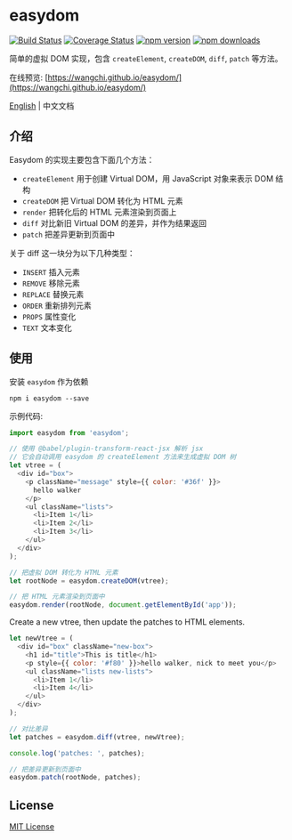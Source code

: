 # easydom

[![Build Status][travis-image]][travis-url]
[![Coverage Status](https://coveralls.io/repos/github/wangchi/easydom/badge.svg?branch=master)](https://coveralls.io/github/wangchi/easydom?branch=master)
[![npm version][npm-version-image]](npm-url)
[![npm downloads][npm-download-image]][npm-url]

[npm-version-image]: https://img.shields.io/npm/v/easydom.svg?style=flat-square
[npm-download-image]: https://img.shields.io/npm/dm/easydom.svg?style=flat-square
[npm-url]: https://www.npmjs.com/package/easydom
[travis-image]: https://travis-ci.org/wangchi/easydom.svg?branch=master
[travis-url]: https://travis-ci.org/wangchi/easydom

简单的虚拟 DOM 实现，包含 `createElement`, `createDOM`, `diff`, `patch` 等方法。

在线预览: [https://wangchi.github.io/easydom/](https://wangchi.github.io/easydom/)

[English](./README.md) | 中文文档

## 介绍

Easydom 的实现主要包含下面几个方法：

- `createElement` 用于创建 Virtual DOM，用 JavaScript 对象来表示 DOM 结构
- `createDOM` 把 Virtual DOM 转化为 HTML 元素
- `render` 把转化后的 HTML 元素渲染到页面上
- `diff` 对比新旧 Virtual DOM 的差异，并作为结果返回
- `patch` 把差异更新到页面中

关于 diff 这一块分为以下几种类型：

- `INSERT` 插入元素
- `REMOVE` 移除元素
- `REPLACE` 替换元素
- `ORDER` 重新排列元素
- `PROPS` 属性变化
- `TEXT` 文本变化

## 使用

安装 `easydom` 作为依赖

```shell
npm i easydom --save
```

示例代码:

```js
import easydom from 'easydom';

// 使用 @babel/plugin-transform-react-jsx 解析 jsx
// 它会自动调用 easydom 的 createElement 方法来生成虚拟 DOM 树
let vtree = (
  <div id="box">
    <p className="message" style={{ color: '#36f' }}>
      hello walker
    </p>
    <ul className="lists">
      <li>Item 1</li>
      <li>Item 2</li>
      <li>Item 3</li>
    </ul>
  </div>
);

// 把虚拟 DOM 转化为 HTML 元素
let rootNode = easydom.createDOM(vtree);

// 把 HTML 元素渲染到页面中
easydom.render(rootNode, document.getElementById('app'));
```

Create a new vtree, then update the patches to HTML elements.

```js
let newVtree = (
  <div id="box" className="new-box">
    <h1 id="title">This is title</h1>
    <p style={{ color: '#f80' }}>hello walker, nick to meet you</p>
    <ul className="lists new-lists">
      <li>Item 1</li>
      <li>Item 4</li>
    </ul>
  </div>
);

// 对比差异
let patches = easydom.diff(vtree, newVtree);

console.log('patches: ', patches);

// 把差异更新到页面中
easydom.patch(rootNode, patches);
```

## License

[MIT License](./LICENSE)
